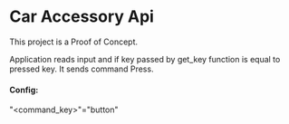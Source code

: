 # Car Accessory Api
This project is a Proof of Concept.

Application reads input and if key passed by get_key function is equal to pressed key. It sends command Press.

#### Config:
"<command_key>"="button"